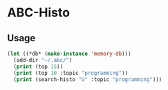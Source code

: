 # ABC-Histo

## Usage

```lisp
(let ((*db* (make-instance 'memory-db)))
  (add-dir "~/.abc/")
  (print (top 15))
  (print (top 10 :topic "programming"))
  (print (search-histo "G" :topic "programming")))
```
